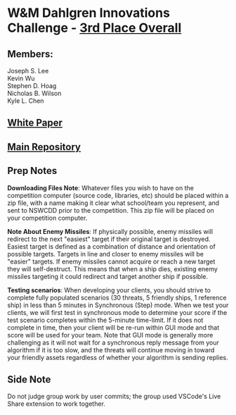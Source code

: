# W&M Dahlgren Innovations Challenge - [3rd Place Overall](https://www.facebook.com/NSWCDahlgrenDivision/)

## Members:
Joseph S. Lee  
Kevin Wu  
Stephen D. Hoag  
Nicholas B. Wilson  
Kyle L. Chen 

## [White Paper](https://docs.google.com/document/d/1Xppf6QdNAMhJ6N96sseM0M005vMf4IOP/edit?usp=sharing&ouid=106865301655792132926&rtpof=true&sd=true)

## [Main Repository](https://github.com/K-L-Chen/WM_Dahlgren_Challenge)

## Prep Notes

**Downloading Files Note**: Whatever files you wish to have on the competition computer (source code, libraries, etc) should be placed within a zip file, with a name making it clear what school/team you represent, and sent to NSWCDD prior to the competition. This zip file will be placed on your competition computer.

**Note About Enemy Missiles**: If physically possible, enemy missiles will redirect to the next "easiest" target if their original target is destroyed. Easiest target is defined as a combination of distance and orientation of possible targets. Targets in line and closer to enemy missiles will be "easier" targets. If enemy missiles cannot acquire or reach a new target they will self-destruct. This means that when a ship dies, existing enemy missiles targeting it could redirect and target another ship if possible.

**Testing scenarios**: When developing your clients, you should strive to complete fully populated scenarios (30 threats, 5 friendly ships, 1 reference ship) in less than 5 minutes in Synchronous (Step) mode. When we test your clients, we will first test in synchronous mode to determine your score if the test scenario completes within the 5-minute time-limit. If it does not complete in time, then your client will be re-run within GUI mode and that score will be used for your team. Note that GUI mode is generally more challenging as it will not wait for a synchronous reply message from your algorithm if it is too slow, and the threats will continue moving in toward your friendly assets regardless of whether your algorithm is sending replies.
  
## Side Note
Do not judge group work by user commits; the group used VSCode's Live Share extension to work together.
